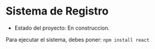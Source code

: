 <h1> Sistema de Registro</h1>

- Estado del proyecto: En construccion.

Para ejecutar el sistema, debes poner:
```npm install react```
